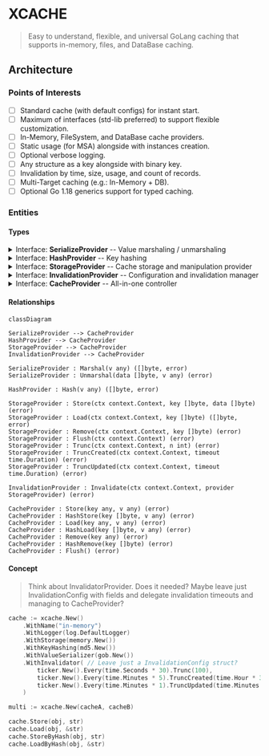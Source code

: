 # XCACHE

> Easy to understand, flexible, and universal GoLang caching that
> supports in-memory, files, and DataBase caching.

## Architecture

### Points of Interests

- [ ] Standard cache (with default configs) for instant start.
- [ ] Maximum of interfaces (std-lib preferred) to support flexible customization.
- [ ] In-Memory, FileSystem, and DataBase cache providers.
- [ ] Static usage (for MSA) alongside with instances creation.
- [ ] Optional verbose logging.
- [ ] Any structure as a key alongside with binary key.
- [ ] Invalidation by time, size, usage, and count of records.
- [ ] Multi-Target caching (e.g.: In-Memory + DB).
- [ ] Optional Go 1.18 generics support for typed caching.

### Entities

#### Types

<details>
    <summary>Interface: <b>SerializeProvider</b> -- Value marshaling / unmarshaling</summary>
    Provides methods to marshal / unmarshal any object to / from binary.
    It might me JSON, BSON, GOB or any other representation.
</details>

<details>
    <summary>Interface: <b>HashProvider</b> -- Key hashing</summary>
    Provides methods to hash any object into binary to be used as a key.
    It might be <a href="https://github.com/cnf/structhash">structhash</a> or any other more
    specific algorithm. Pay attention to Go Maps because they not provides strict keys ordering.
    And maps with same keys and values must be equal.
</details>

<details>
    <summary>Interface: <b>StorageProvider</b> -- Cache storage and manipulation provider</summary>
    It might be In-Memory, FileSystem, or any DataBase provider. And must implements such
    methods as: Store, Load, Drop, and Invalidation mechanisms.
</details>

<details>
    <summary>Interface: <b>InvalidationProvider</b> -- Configuration and invalidation manager</summary>
    Accepts a configuration with invalidation parameters, and uses Provider to drop outdated
    records.
</details>

<details>
    <summary>Interface: <b>CacheProvider</b> -- All-in-one controller</summary>
    Units all mechanisms at one point and provides user-end API.
    Also provides Load, and Store timeouts.
</details>

#### Relationships

```mermaid
classDiagram

SerializeProvider --> CacheProvider
HashProvider --> CacheProvider
StorageProvider --> CacheProvider
InvalidationProvider --> CacheProvider

SerializeProvider : Marshal(v any) ([]byte, error)
SerializeProvider : Unmarshal(data []byte, v any) (error)

HashProvider : Hash(v any) ([]byte, error)

StorageProvider : Store(ctx context.Context, key []byte, data []byte) (error)
StorageProvider : Load(ctx context.Context, key []byte) ([]byte, error)
StorageProvider : Remove(ctx context.Context, key []byte) (error)
StorageProvider : Flush(ctx context.Context) (error)
StorageProvider : Trunc(ctx context.Context, n int) (error)
StorageProvider : TruncCreated(ctx context.Context, timeout time.Duration) (error)
StorageProvider : TruncUpdated(ctx context.Context, timeout time.Duration) (error)

InvalidationProvider : Invalidate(ctx context.Context, provider StorageProvider) (error)

CacheProvider : Store(key any, v any) (error)
CacheProvider : HashStore(key []byte, v any) (error)
CacheProvider : Load(key any, v any) (error)
CacheProvider : HashLoad(key []byte, v any) (error)
CacheProvider : Remove(key any) (error)
CacheProvider : HashRemove(key []byte) (error)
CacheProvider : Flush() (error)
```

#### Concept

> Think about InvalidatorProvider.
> Does it needed? Maybe leave just InvalidationConfig with fields and delegate
> invalidation timeouts and managing to CacheProvider?

```go
cache := xcache.New()
    .WithName("in-memory")
    .WithLogger(log.DefaultLogger)
    .WithStorage(memory.New())
    .WithKeyHashing(md5.New())
    .WithValueSerializer(gob.New())
    .WithInvalidator( // Leave just a InvalidationConfig struct?
        ticker.New().Every(time.Seconds * 30).Trunc(100),
        ticker.New().Every(time.Minutes * 5).TruncCreated(time.Hour * 3),
        ticker.New().Every(time.Minutes * 1).TruncUpdated(time.Minutes * 30),
    )

multi := xcache.New(cacheA, cacheB)

cache.Store(obj, str)
cache.Load(obj, &str)
cache.StoreByHash(obj, str)
cache.LoadByHash(obj, &str)
```